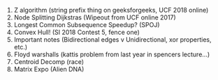 1) Z algorithm (string prefix thing on geeksforgeeks, UCF 2018 online)
2) Node Splitting Dijkstras (Wipeout from UCF online 2017)
3) Longest Common Subsequence Speedup? (SPOJ)
4) Convex Hull! (SI 2018 Contest 5, fence one)
5) Important notes (Bidirectional edges v Unidirectional, xor properties, etc.)
6) Floyd warshalls (kattis problem from last year in spencers lecture...)
7) Centroid Decomp (race)
8) Matrix Expo (Alien DNA)
